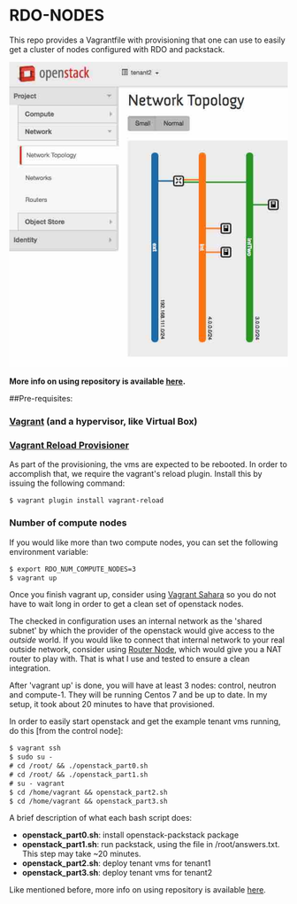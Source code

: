# RDO-NODES

This repo provides a Vagrantfile with provisioning that one can use to easily
get a cluster of nodes configured with RDO and packstack.

![RDO Nodes Example topology](https://raw.githubusercontent.com/flavio-fernandes/rdo-nodes/master/images/rdo-nodes%20example.jpg)

**More info on using repository is available [here][4].**

##Pre-requisites:

### [Vagrant][0] (and a hypervisor, like Virtual Box)

### [Vagrant Reload Provisioner][1]

As part of the provisioning, the vms are expected to be rebooted. In order to accomplish that,
we require the vagrant's reload plugin. Install this by issuing the following command:

    $ vagrant plugin install vagrant-reload

### Number of compute nodes

If you would like more than two compute nodes, you can set the following environment variable:

    $ export RDO_NUM_COMPUTE_NODES=3
    $ vagrant up

Once you finish vagrant up, consider using [Vagrant Sahara][2] so you do not have to wait long
in order to get a clean set of openstack nodes.

The checked in configuration uses an internal network as the 'shared subnet' by which the provider
of the openstack would give access to the *outside* world. If you would like to connect that
internal network to your real outside network, consider using [Router Node][3], which
would give you a NAT router to play with. That is what I use and tested to ensure a clean
integration.

After 'vagrant up' is done, you will have at least 3 nodes: control, neutron and compute-1. They
will be running Centos 7 and be up to date. In my setup, it took about 20 minutes to have that
provisioned.

In order to easily start openstack and get the example tenant vms running, do this [from the control node]:

    $ vagrant ssh
    $ sudo su -
    # cd /root/ && ./openstack_part0.sh
    # cd /root/ && ./openstack_part1.sh
    # su - vagrant
    $ cd /home/vagrant && openstack_part2.sh
    $ cd /home/vagrant && openstack_part3.sh

A brief description of what each bash script does:

- **openstack_part0.sh**: install openstack-packstack package
- **openstack_part1.sh**: run packstack, using the file in /root/answers.txt. This step may take ~20 minutes.
- **openstack_part2.sh**: deploy tenant vms for tenant1
- **openstack_part3.sh**: deploy tenant vms for tenant2

Like mentioned before, more info on using repository is available [here][4].

[0]: https://www.vagrantup.com/ "Vagrant"
[1]: https://github.com/aidanns/vagrant-reload "Vagrant Reload"
[2]: https://github.com/jedi4ever/sahara "Vagrant Sahara"
[3]: https://github.com/flavio-fernandes/router-node "Router Node"
[4]: http://flaviof.com/blog/work/how-to-openstack-from-vagrant.html "OpenStack using Vagrant"
